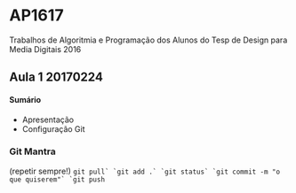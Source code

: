 # AP1617
Trabalhos de Algoritmia e Programação dos Alunos do Tesp de Design para Media Digitais 2016


## Aula 1 20170224

#### Sumário
* Apresentação
* Configuração Git

### Git Mantra
(repetir sempre!)
``git pull`
`git add .`
`git status`
`git commit -m "o que quiserem"`
`git push``
